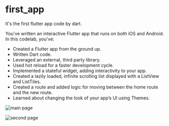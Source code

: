 # first_app
It's the first flutter app code by dart.

You’ve written an interactive Flutter app that runs on both iOS and Android. In this codelab, you’ve:

* Created a Flutter app from the ground up.
* Written Dart code.
* Leveraged an external, third party library.
* Used hot reload for a faster development cycle.
* Implemented a stateful widget, adding interactivity to your app.
* Created a lazily loaded, infinite scrolling list displayed with a ListView and ListTiles.
* Created a route and added logic for moving between the home route and the new route.
* Learned about changing the look of your app’s UI using Themes.

![main page](http://res.cloudinary.com/otway/image/upload/v1519832704/WX20180228-234048_2x.png)

![second page](http://res.cloudinary.com/otway/image/upload/v1519832703/WX20180228-234111_2x.png)
